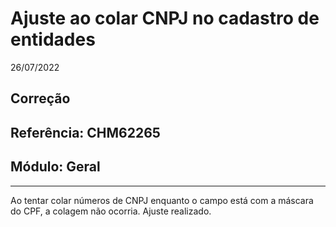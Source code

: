 # Ajuste ao colar CNPJ no cadastro de entidades
26/07/2022
## Correção
## Referência: CHM62265
## Módulo: Geral
***

Ao tentar colar números de CNPJ enquanto o campo está com a máscara do CPF, a colagem não ocorria. Ajuste realizado.